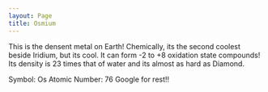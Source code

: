 ```yaml
---
layout: Page
title: Osmium
---
```


This is the densent metal on Earth! Chemically, its the second coolest beside Iridium, but its cool. It can form -2 to +8 oxidation
state compounds! Its density is 23 times that of water and its almost as hard as Diamond. 

Symbol: Os
Atomic Number: 76
Google for rest!!
